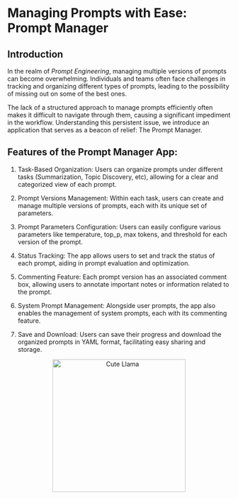 # Managing Prompts with Ease: Prompt Manager

## Introduction
In the realm of *Prompt Engineering*, managing multiple versions of prompts can become overwhelming. Individuals and teams often face challenges in tracking and organizing different types of prompts, leading to the possibility of missing out on some of the best ones.

The lack of a structured approach to manage prompts efficiently often makes it difficult to navigate through them, causing a significant impediment in the workflow. Understanding this persistent issue, we introduce an application that serves as a beacon of relief: The Prompt Manager.

## Features of the Prompt Manager App:
1. Task-Based Organization:
Users can organize prompts under different tasks (Summarization, Topic Discovery, etc), allowing for a clear and categorized view of each prompt.

2. Prompt Versions Management:
Within each task, users can create and manage multiple versions of prompts, each with its unique set of parameters.

3. Prompt Parameters Configuration:
Users can easily configure various parameters like temperature, top_p, max tokens, and threshold for each version of the prompt.

4. Status Tracking:
The app allows users to set and track the status of each prompt, aiding in prompt evaluation and optimization.

5. Commenting Feature:
Each prompt version has an associated comment box, allowing users to annotate important notes or information related to the prompt.

6. System Prompt Management:
Alongside user prompts, the app also enables the management of system prompts, each with its commenting feature.

7. Save and Download:
Users can save their progress and download the organized prompts in YAML format, facilitating easy sharing and storage.

<p align="center">
  <img src="assets/capture_1.jpg" width="300" height="300" alt="Cute Llama">
</p>